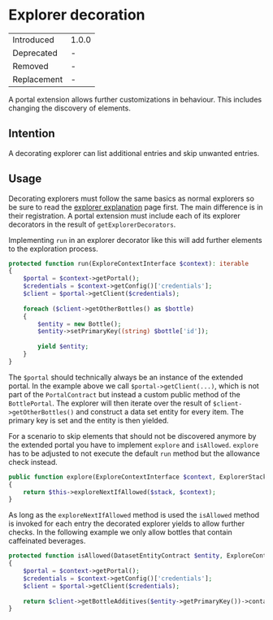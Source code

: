 # Explorer decoration

|             |       |
| ----------- | ----- |
| Introduced  | 1.0.0 |
| Deprecated  | -     |
| Removed     | -     |
| Replacement | -     |

A portal extension allows further customizations in behaviour.
This includes changing the discovery of elements. 

## Intention

A decorating explorer can list additional entries and skip unwanted entries.

## Usage

Decorating explorers must follow the same basics as normal explorers so be sure to read the [explorer explanation](./002-explorer.md) page first.
The main difference is in their registration.
A portal extension must include each of its explorer decorators in the result of `getExplorerDecorators`.

Implementing `run` in an explorer decorator like this will add further elements to the exploration process.

```php
protected function run(ExploreContextInterface $context): iterable
{
    $portal = $context->getPortal();
    $credentials = $context->getConfig()['credentials'];
    $client = $portal->getClient($credentials);
    
    foreach ($client->getOtherBottles() as $bottle)
    {
        $entity = new Bottle();
        $entity->setPrimaryKey((string) $bottle['id']);
        
        yield $entity;
    }
}
```

The `$portal` should technically always be an instance of the extended portal.
In the example above we call `$portal->getClient(...)`, which is not part of the `PortalContract` but instead a custom public method of the `BottlePortal`.
The explorer will then iterate over the result of `$client->getOtherBottles()` and construct a data set entity for every item.
The primary key is set and the entity is then yielded.

For a scenario to skip elements that should not be discovered anymore by the extended portal you have to implement `explore` and `isAllowed`.
`explore` has to be adjusted to not execute the default `run` method but the allowance check instead.

```php
public function explore(ExploreContextInterface $context, ExplorerStackInterface $stack): iterable
{
    return $this->exploreNextIfAllowed($stack, $context);
}
```

As long as the `exploreNextIfAllowed` method is used the `isAllowed` method is invoked for each entry the decorated explorer yields to allow further checks.
In the following example we only allow bottles that contain caffeinated beverages.

```php
protected function isAllowed(DatasetEntityContract $entity, ExploreContextInterface $context): bool
{
    $portal = $context->getPortal();
    $credentials = $context->getConfig()['credentials'];
    $client = $portal->getClient($credentials);
    
    return $client->getBottleAdditives($entity->getPrimaryKey())->contains('caffeine');
}
```
